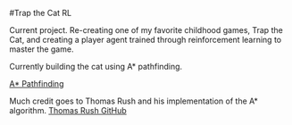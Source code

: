 #Trap the Cat RL

Current project. Re-creating one of my favorite childhood games, Trap the Cat, and creating a player agent trained through reinforcement learning to master the game.

Currently building the cat using A* pathfinding.

[A* Pathfinding](https://www.youtube.com/watch?v=-L-WgKMFuhE&ab_channel=SebastianLague)

Much credit goes to Thomas Rush and his implementation of the A* algorithm.
[Thomas Rush GitHub](https://github.com/ThomasRush/py_a_star.git)